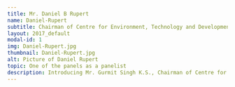 ```yaml
---
title: Mr. Daniel B Rupert
name: Daniel-Rupert
subtitle: Chairman of Centre for Environment, Technology and Development, Malaysia (CETDEM)
layout: 2017_default
modal-id: 1
img: Daniel-Rupert.jpg
thumbnail: Daniel-Rupert.jpg
alt: Picture of Daniel Rupert
topic: One of the panels as a panelist
description: Introducing Mr. Gurmit Singh K.S., Chairman of Centre for Environment, Technology and Development, Malaysia (CETDEM), who will also be joining MSTC 2017 as a panelist.<br><br>Mr. Gurmit Singh is an environmentalist, social activist and engineer. Prior to becoming Chairman of CETDEM, he was the Centre’s founder Executive Director from June 1985 to December 2006. He was appointed as Director of CETDEM’s think tank SUDI in Aug. 2011.<br><br>He is also an Adviser of the Environmental Protection Society, Malaysia, after having served as founder President from 1974 to 1994. He was Regional Coordinator of Climate Action Network, Southeast Asia (CANSEA) for 3 terms until 15th September 2012.<br><br>For his dedicated work, the Malaysian Government awarded Mr. Gurmit the distinguished Langkawi Award in 1993 and the Sustainable Consumer Award in 2008. UN Malaysia gave him its Environmental Sustainability Award in 2013 while MBPJ presented him its Green Leadership award towards the end of that year. In 2015, the Malaysian Green Technology Corporation gave him the Green Catalyst Award. He was also awarded an Honorary M.Sc. from Universiti Putra Malaysia in 2000.<br><br>Mr. Gurmit holds an Electrical Engineering degree from the University of Malaya (1970). He has been a corporate member of the Institution of Engineers Malaysia since 1974. His Memoirs of a Malaysian Eco-Activist was launched on 22 April 2017.
---
```

